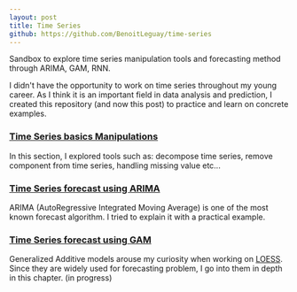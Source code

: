 ```yaml
---
layout: post
title: Time Series
github: https://github.com/BenoitLeguay/time-series
---
```


Sandbox to explore time series manipulation tools and forecasting method through ARIMA, GAM, RNN.

I didn't have the opportunity to work on time series  throughout my young career. As I think it is an  important field in data analysis and prediction, I created this repository (and now this post) to practice and learn on concrete examples.

### [Time Series basics Manipulations]({{site.baseurl}}/time-series/basics)

In this section, I explored tools such as: decompose time series, remove component from time series, handling missing value etc...



### [Time Series forecast using ARIMA]({{site.baseurl}}/time-series/arima)

ARIMA (AutoRegressive Integrated Moving Average) is one of the most known forecast algorithm. I tried to explain it with a practical example. 



### [Time Series forecast using GAM]({{site.baseurl}}/time-series/gam)

 Generalized Additive models arouse my curiosity when working on [LOESS](https://en.wikipedia.org/wiki/Local_regression). Since they are widely used for forecasting problem, I go into them in depth in this chapter. (in progress)